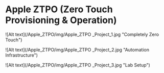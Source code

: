 # Apple ZTPO (Zero Touch Provisioning & Operation)

![Alt text](/Apple_ZTPO/img/Apple_ZTPO _Project_1.jpg "Completely Zero Touch") 

![Alt text](/Apple_ZTPO/img/Apple_ZTPO _Project_2.jpg "Automation Infrastructure") 

![Alt text](/Apple_ZTPO/img/Apple_ZTPO _Project_3.jpg "Lab Setup") 
